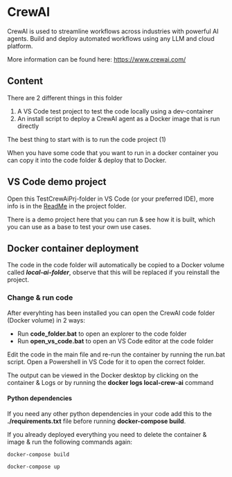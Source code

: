 # CrewAI

CrewAI is used to streamline workflows across industries with powerful AI agents. Build and deploy automated workflows using any LLM and cloud platform.

More information can be found here: https://www.crewai.com/

## Content

There are 2 different things in this folder

1. A VS Code test project to test the code locally using a dev-container
2. An install script to deploy a CrewAI agent as a Docker image that is run directly

The best thing to start with is to run the code project (1)

When you have some code that you want to run in a docker container you can copy it into the code folder & deploy that to Docker.

## VS Code demo project

Open this TestCrewAiPrj-folder in VS Code (or your preferred IDE), more info is in the [ReadMe](TestCrewAiPrj/README.md) in the project folder.

There is a demo project here that you can run & see how it is built, which you can use as a base to test your own use cases.

## Docker container deployment

The code in the code folder will automatically be copied to a Docker volume called **_local-ai-folder_**, observe that this will be replaced if you reinstall the project.

### Change & run code

After everyhting has been installed you can open the CrewAI code folder (Docker volume) in 2 ways:

-  Run **code_folder.bat** to open an explorer to the code folder
-  Run **open_vs_code.bat** to open an VS Code editor at the code folder

Edit the code in the main file and re-run the container by running the run.bat script.
Open a Powershell in VS Code for it to open the correct folder.

The output can be viewed in the Docker desktop by clicking on the container & Logs or by running the **docker logs local-crew-ai** command

#### Python dependencies

If you need any other python dependencies in your code add this to the **./requirements.txt** file before running **docker-compose build**.

If you already deployed everything you need to delete the container & image & run the following commands again:

```
docker-compose build

docker-compose up
```
